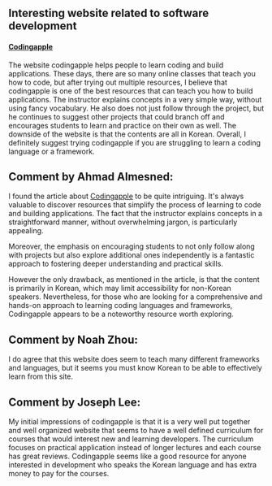 ## Interesting website related to software development

#### [Codingapple](https://codingapple.com/)

The website codingapple helps people to learn coding and build applications. These days, there are so many online classes that teach you how to code, but after trying out multiple resources, I believe that codingapple is one of the best resources that can teach you how to build applications. The instructor explains concepts in a very simple way, without using fancy vocabulary. He also does not just follow through the project, but he continues to suggest other projects that could branch off and encourages students to learn and practice on their own as well. The downside of the website is that the contents are all in Korean. Overall, I definitely suggest trying codingapple if you are struggling to learn a coding language or a framework.


## Comment by Ahmad Almesned:

I found the article about [Codingapple](https://codingapple.com/) to be quite intriguing. It's always valuable to discover resources that simplify the process of learning to code and building applications. The fact that the instructor explains concepts in a straightforward manner, without overwhelming jargon, is particularly appealing. 

Moreover, the emphasis on encouraging students to not only follow along with projects but also explore additional ones independently is a fantastic approach to fostering deeper understanding and practical skills. 


However the only drawback, as mentioned in the article, is that the content is primarily in Korean, which may limit accessibility for non-Korean speakers. Nevertheless, for those who are looking for a comprehensive and hands-on approach to learning coding languages and frameworks, Codingapple appears to be a noteworthy resource worth exploring.

## Comment by Noah Zhou: 
I do agree that this website does seem to teach many different frameworks and languages, but it seems you must know Korean to be able to effectively learn from this site.

## Comment by Joseph Lee: 
My initial impressions of codingapple is that it is a very well put together and well organized website that seems to have a well defined curriculum for courses that would interest new and learning developers. The curriculum focuses on practical application instead of longer lectures and each course has great reviews. Codingapple seems like a good resource for anyone interested in development who speaks the Korean language and has extra money to pay for the courses.